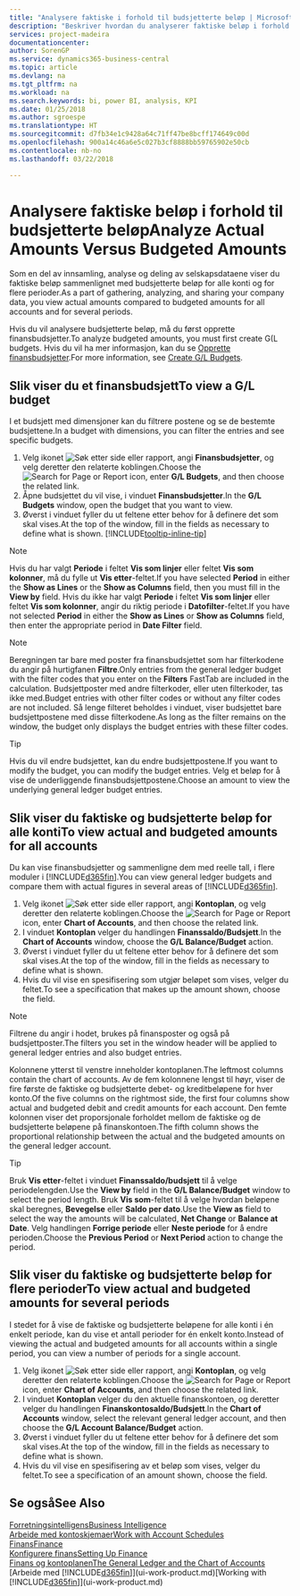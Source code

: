 ```yaml
---
title: "Analysere faktiske i forhold til budsjetterte beløp | Microsoft-dokumentasjon"
description: "Beskriver hvordan du analyserer faktiske beløp i forhold til budsjetterte beløp."
services: project-madeira
documentationcenter: 
author: SorenGP
ms.service: dynamics365-business-central
ms.topic: article
ms.devlang: na
ms.tgt_pltfrm: na
ms.workload: na
ms.search.keywords: bi, power BI, analysis, KPI
ms.date: 01/25/2018
ms.author: sgroespe
ms.translationtype: HT
ms.sourcegitcommit: d7fb34e1c9428a64c71ff47be8bcff174649c00d
ms.openlocfilehash: 900a14c46a6e5c027b3cf8888bb59765902e50cb
ms.contentlocale: nb-no
ms.lasthandoff: 03/22/2018

---
```

# <a name="analyze-actual-amounts-versus-budgeted-amounts"></a><span data-ttu-id="20f69-103">Analysere faktiske beløp i forhold til budsjetterte beløp</span><span class="sxs-lookup"><span data-stu-id="20f69-103">Analyze Actual Amounts Versus Budgeted Amounts</span></span>
<span data-ttu-id="20f69-104">Som en del av innsamling, analyse og deling av selskapsdataene viser du faktiske beløp sammenlignet med budsjetterte beløp for alle konti og for flere perioder.</span><span class="sxs-lookup"><span data-stu-id="20f69-104">As a part of gathering, analyzing, and sharing your company data, you view actual amounts compared to budgeted amounts for all accounts and for several periods.</span></span>

<span data-ttu-id="20f69-105">Hvis du vil analysere budsjetterte beløp, må du først opprette finansbudsjetter.</span><span class="sxs-lookup"><span data-stu-id="20f69-105">To analyze budgeted amounts, you must first create G(L budgets.</span></span> <span data-ttu-id="20f69-106">Hvis du vil ha mer informasjon, kan du se [Opprette finansbudsjetter](finance-how-create-budgets.md).</span><span class="sxs-lookup"><span data-stu-id="20f69-106">For more information, see [Create G/L Budgets](finance-how-create-budgets.md).</span></span>

## <a name="to-view-a-gl-budget"></a><span data-ttu-id="20f69-107">Slik viser du et finansbudsjett</span><span class="sxs-lookup"><span data-stu-id="20f69-107">To view a G/L budget</span></span>
<span data-ttu-id="20f69-108">I et budsjett med dimensjoner kan du filtrere postene og se de bestemte budsjettene.</span><span class="sxs-lookup"><span data-stu-id="20f69-108">In a budget with dimensions, you can filter the entries and see specific budgets.</span></span>

1. <span data-ttu-id="20f69-109">Velg ikonet ![Søk etter side eller rapport](media/ui-search/search_small.png "Søk etter side eller rapport"), angi **Finansbudsjetter**, og velg deretter den relaterte koblingen.</span><span class="sxs-lookup"><span data-stu-id="20f69-109">Choose the ![Search for Page or Report](media/ui-search/search_small.png "Search for Page or Report icon") icon, enter **G/L Budgets**, and then choose the related link.</span></span>
2. <span data-ttu-id="20f69-110">Åpne budsjettet du vil vise, i vinduet **Finansbudsjetter**.</span><span class="sxs-lookup"><span data-stu-id="20f69-110">In the **G/L Budgets** window, open the budget that you want to view.</span></span>  
3. <span data-ttu-id="20f69-111">Øverst i vinduet fyller du ut feltene etter behov for å definere det som skal vises.</span><span class="sxs-lookup"><span data-stu-id="20f69-111">At the top of the window, fill in the fields as necessary to define what is shown.</span></span> [!INCLUDE[tooltip-inline-tip](includes/tooltip-inline-tip_md.md)]

> [!NOTE]  
>   <span data-ttu-id="20f69-112">Hvis du har valgt **Periode** i feltet **Vis som linjer** eller feltet **Vis som kolonner**, må du fylle ut **Vis etter**-feltet.</span><span class="sxs-lookup"><span data-stu-id="20f69-112">If you have selected **Period** in either the **Show as Lines** or the **Show as Columns** field, then you must fill in the **View by** field.</span></span> <span data-ttu-id="20f69-113">Hvis du ikke har valgt **Periode** i feltet **Vis som linjer** eller feltet **Vis som kolonner**, angir du riktig periode i **Datofilter**-feltet.</span><span class="sxs-lookup"><span data-stu-id="20f69-113">If you have not selected **Period** in either the **Show as Lines** or **Show as Columns** field, then enter the appropriate period in **Date Filter** field.</span></span>  

> [!NOTE]  
>   <span data-ttu-id="20f69-114">Beregningen tar bare med poster fra finansbudsjettet som har filterkodene du angir på hurtigfanen **Filtre**.</span><span class="sxs-lookup"><span data-stu-id="20f69-114">Only entries from the general ledger budget with the filter codes that you enter on the **Filters** FastTab are included in the calculation.</span></span> <span data-ttu-id="20f69-115">Budsjettposter med andre filterkoder, eller uten filterkoder, tas ikke med.</span><span class="sxs-lookup"><span data-stu-id="20f69-115">Budget entries with other filter codes or without any filter codes are not included.</span></span> <span data-ttu-id="20f69-116">Så lenge filteret beholdes i vinduet, viser budsjettet bare budsjettpostene med disse filterkodene.</span><span class="sxs-lookup"><span data-stu-id="20f69-116">As long as the filter remains on the window, the budget only displays the budget entries with these filter codes.</span></span>  

> [!TIP]  
>   <span data-ttu-id="20f69-117">Hvis du vil endre budsjettet, kan du endre budsjettpostene.</span><span class="sxs-lookup"><span data-stu-id="20f69-117">If you want to modify the budget, you can modify the budget entries.</span></span> <span data-ttu-id="20f69-118">Velg et beløp for å vise de underliggende finansbudsjettpostene.</span><span class="sxs-lookup"><span data-stu-id="20f69-118">Choose an amount to view the underlying general ledger budget entries.</span></span>

## <a name="to-view-actual-and-budgeted-amounts-for-all-accounts"></a><span data-ttu-id="20f69-119">Slik viser du faktiske og budsjetterte beløp for alle konti</span><span class="sxs-lookup"><span data-stu-id="20f69-119">To view actual and budgeted amounts for all accounts</span></span>  
<span data-ttu-id="20f69-120">Du kan vise finansbudsjetter og sammenligne dem med reelle tall, i flere moduler i [!INCLUDE[d365fin](includes/d365fin_md.md)].</span><span class="sxs-lookup"><span data-stu-id="20f69-120">You can view general ledger budgets and compare them with actual figures in several areas of [!INCLUDE[d365fin](includes/d365fin_md.md)].</span></span>

1. <span data-ttu-id="20f69-121">Velg ikonet ![Søk etter side eller rapport](media/ui-search/search_small.png "Søk etter side eller rapport"), angi **Kontoplan**, og velg deretter den relaterte koblingen.</span><span class="sxs-lookup"><span data-stu-id="20f69-121">Choose the ![Search for Page or Report](media/ui-search/search_small.png "Search for Page or Report icon") icon, enter **Chart of Accounts**, and then choose the related link.</span></span>  
2. <span data-ttu-id="20f69-122">I vinduet **Kontoplan** velger du handlingen **Finanssaldo/Budsjett**.</span><span class="sxs-lookup"><span data-stu-id="20f69-122">In the **Chart of Accounts** window, choose the **G/L Balance/Budget** action.</span></span>
3. <span data-ttu-id="20f69-123">Øverst i vinduet fyller du ut feltene etter behov for å definere det som skal vises.</span><span class="sxs-lookup"><span data-stu-id="20f69-123">At the top of the window, fill in the fields as necessary to define what is shown.</span></span>  
4. <span data-ttu-id="20f69-124">Hvis du vil vise en spesifisering som utgjør beløpet som vises, velger du feltet.</span><span class="sxs-lookup"><span data-stu-id="20f69-124">To see a specification that makes up the amount shown, choose the field.</span></span>  

> [!NOTE]  
>   <span data-ttu-id="20f69-125">Filtrene du angir i hodet, brukes på finansposter og også på budsjettposter.</span><span class="sxs-lookup"><span data-stu-id="20f69-125">The filters you set in the window header will be applied to general ledger entries and also budget entries.</span></span>

<span data-ttu-id="20f69-126">Kolonnene ytterst til venstre inneholder kontoplanen.</span><span class="sxs-lookup"><span data-stu-id="20f69-126">The leftmost columns contain the chart of accounts.</span></span> <span data-ttu-id="20f69-127">Av de fem kolonnene lengst til høyr, viser de fire første de faktiske og budsjetterte debet- og kreditbeløpene for hver konto.</span><span class="sxs-lookup"><span data-stu-id="20f69-127">Of the five columns on the rightmost side, the first four columns show actual and budgeted debit and credit amounts for each account.</span></span> <span data-ttu-id="20f69-128">Den femte kolonnen viser det proporsjonale forholdet mellom de faktiske og de budsjetterte beløpene på finanskontoen.</span><span class="sxs-lookup"><span data-stu-id="20f69-128">The fifth column shows the proportional relationship between the actual and the budgeted amounts on the general ledger account.</span></span>  

> [!TIP]  
>   <span data-ttu-id="20f69-129">Bruk **Vis etter**-feltet i vinduet **Finanssaldo/budsjett** til å velge periodelengden.</span><span class="sxs-lookup"><span data-stu-id="20f69-129">Use the **View by** field in the **G/L Balance/Budget** window to select the period length.</span></span> <span data-ttu-id="20f69-130">Bruk **Vis som**-feltet til å velge hvordan beløpene skal beregnes, **Bevegelse** eller **Saldo per dato**.</span><span class="sxs-lookup"><span data-stu-id="20f69-130">Use the **View as** field to select the way the amounts will be calculated, **Net Change** or **Balance at Date**.</span></span> <span data-ttu-id="20f69-131">Velg handlingen **Forrige periode** eller **Neste periode** for å endre perioden.</span><span class="sxs-lookup"><span data-stu-id="20f69-131">Choose the **Previous Period** or **Next Period** action to change the period.</span></span>  

## <a name="to-view-actual-and-budgeted-amounts-for-several-periods"></a><span data-ttu-id="20f69-132">Slik viser du faktiske og budsjetterte beløp for flere perioder</span><span class="sxs-lookup"><span data-stu-id="20f69-132">To view actual and budgeted amounts for several periods</span></span>  
<span data-ttu-id="20f69-133">I stedet for å vise de faktiske og budsjetterte beløpene for alle konti i én enkelt periode, kan du vise et antall perioder for én enkelt konto.</span><span class="sxs-lookup"><span data-stu-id="20f69-133">Instead of viewing the actual and budgeted amounts for all accounts within a single period, you can view a number of periods for a single account.</span></span>  

1. <span data-ttu-id="20f69-134">Velg ikonet ![Søk etter side eller rapport](media/ui-search/search_small.png "Søk etter side eller rapport"), angi **Kontoplan**, og velg deretter den relaterte koblingen.</span><span class="sxs-lookup"><span data-stu-id="20f69-134">Choose the ![Search for Page or Report](media/ui-search/search_small.png "Search for Page or Report icon") icon, enter **Chart of Accounts**, and then choose the related link.</span></span>  
2. <span data-ttu-id="20f69-135">I vinduet **Kontoplan** velger du den aktuelle finanskontoen, og deretter velger du handlingen **Finanskontosaldo/Budsjett**.</span><span class="sxs-lookup"><span data-stu-id="20f69-135">In the **Chart of Accounts** window, select the relevant general ledger account, and then choose the **G/L Account Balance/Budget** action.</span></span>  
3. <span data-ttu-id="20f69-136">Øverst i vinduet fyller du ut feltene etter behov for å definere det som skal vises.</span><span class="sxs-lookup"><span data-stu-id="20f69-136">At the top of the window, fill in the fields as necessary to define what is shown.</span></span>   
4. <span data-ttu-id="20f69-137">Hvis du vil vise en spesifisering av et beløp som vises, velger du feltet.</span><span class="sxs-lookup"><span data-stu-id="20f69-137">To see a specification of an amount shown, choose the field.</span></span>  

## <a name="see-also"></a><span data-ttu-id="20f69-138">Se også</span><span class="sxs-lookup"><span data-stu-id="20f69-138">See Also</span></span>
[<span data-ttu-id="20f69-139">Forretningsintelligens</span><span class="sxs-lookup"><span data-stu-id="20f69-139">Business Intelligence</span></span>](bi.md)  
[<span data-ttu-id="20f69-140">Arbeide med kontoskjemaer</span><span class="sxs-lookup"><span data-stu-id="20f69-140">Work with Account Schedules</span></span>](bi-how-work-account-schedule.md)  
[<span data-ttu-id="20f69-141">Finans</span><span class="sxs-lookup"><span data-stu-id="20f69-141">Finance</span></span>](finance.md)  
[<span data-ttu-id="20f69-142">Konfigurere finans</span><span class="sxs-lookup"><span data-stu-id="20f69-142">Setting Up Finance</span></span>](finance-setup-finance.md)  
[<span data-ttu-id="20f69-143">Finans og kontoplanen</span><span class="sxs-lookup"><span data-stu-id="20f69-143">The General Ledger and the Chart of Accounts</span></span>](finance-general-ledger.md)  
<span data-ttu-id="20f69-144">[Arbeide med [!INCLUDE[d365fin](includes/d365fin_md.md)]](ui-work-product.md)</span><span class="sxs-lookup"><span data-stu-id="20f69-144">[Working with [!INCLUDE[d365fin](includes/d365fin_md.md)]](ui-work-product.md)</span></span>  

